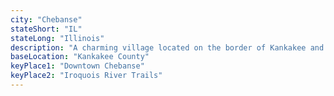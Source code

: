 ```yaml
---
city: "Chebanse"
stateShort: "IL"
stateLong: "Illinois"
description: "A charming village located on the border of Kankakee and Iroquois counties."
baseLocation: "Kankakee County"
keyPlace1: "Downtown Chebanse"
keyPlace2: "Iroquois River Trails"
---
```

